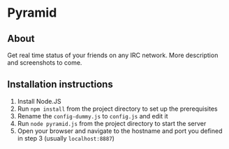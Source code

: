 Pyramid
=======

## About

Get real time status of your friends on any IRC network. More description and screenshots to come.

## Installation instructions

1. Install Node.JS
2. Run `npm install` from the project directory to set up the prerequisites
3. Rename the `config-dummy.js` to `config.js` and edit it
4. Run `node pyramid.js` from the project directory to start the server
5. Open your browser and navigate to the hostname and port you defined in step 3 (usually `localhost:8887`)
